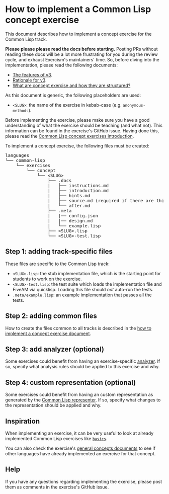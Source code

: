 # How to implement a Common Lisp concept exercise

This document describes how to implement a concept exercise for the
Common Lisp track.

**Please please please read the docs before starting.** Posting PRs without reading these docs will be a lot more frustrating for you during the review cycle, and exhaust Exercism's maintainers' time. So, before diving into the implementation, please read the following documents:

- [The features of v3][docs-features-of-v3].
- [Rationale for v3][docs-rationale-for-v3].
- [What are concept exercise and how they are structured?][docs-concept-exercises]

As this document is generic, the following
placeholders are used:

- `<SLUG>`: the name of the exercise in kebab-case (e.g. `anonymous-methods`).

Before implementing the exercise, please make sure you have a good
understanding of what the exercise should be teaching (and what not).
This information can be found in the exercise's GitHub issue. Having
done this, please read the [Common Lisp concept exercises
introduction][concept-exercises].

To implement a concept exercise, the following files must be created:

<pre>
languages
└── common-lisp
    └── exercises
        └── concept
            └── &lt;SLUG&gt;
                ├── .docs
                |   ├── instructions.md
                |   ├── introduction.md
                |   ├── hints.md
                |   ├── source.md (required if there are third-party sources)
                |   └── after.md
                ├── .meta
                |   |── config.json
                |   |── design.md
                |   └── example.lisp
                ├── &lt;SLUG&gt;.lisp
                └── &lt;SLUG&gt;-test.lisp
</pre>

## Step 1: adding track-specific files

These files are specific to the Common Lisp track:

- `<SLUG>.lisp`: the stub implementation file, which is the starting
  point for students to work on the exercise.
- `<SLUG>-test.lisp`: the test suite which loads the implementation file and
  FiveAM via quicklisp. Loading this file should _not_ auto-run the tests.
- `.meta/example.lisp`: an example implementation that passes all the
  tests.

## Step 2: adding common files

How to create the files common to all tracks is described in the [how
to implement a concept exercise
document][how-to-implement-a-concept-exercise].

## Step 3: add analyzer (optional)

Some exercises could benefit from having an exercise-specific
[analyzer][analyzer]. If so, specify what analysis rules should be
applied to this exercise and why.

## Step 4: custom representation (optional)

Some exercises could benefit from having an custom representation as
generated by the [Common Lisp representer][representer]. If so,
specify what changes to the representation should be applied and why.

## Inspiration

When implementing an exercise, it can be very useful to look at
already implemented Common Lisp exercises like [`basics`][basics].

You can also check the exercise's [general concepts
documents][reference] to see if other languages have already
implemented an exercise for that concept.

## Help

If you have any questions regarding implementing the exercise, please
post them as comments in the exercise's GitHub issue.

[analyzer]: https://github.com/exercism/common-lisp-analyzer
[representer]: https://github.com/exercism/common-lisp-representer
[concept-exercises]: ../exercises/concept/README.md
[how-to-implement-a-concept-exercise]: ../../../docs/maintainers/generic-how-to-implement-a-concept-exercise.md
[docs-concept-exercises]: ../../../docs/concept-exercises.md
[docs-rationale-for-v3]: ../../../docs/rationale-for-v3.md
[docs-features-of-v3]: ../../../docs/features-of-v3.md
[reference]: ../../../reference
[basics]: ../exercises/concept/basics
